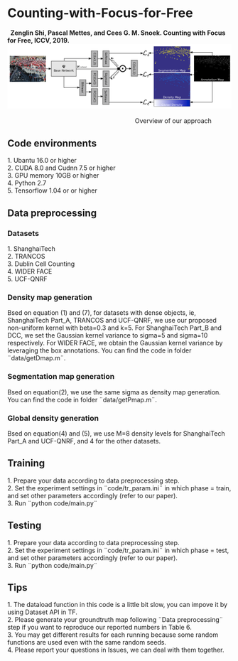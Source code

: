 # Counting-with-Focus-for-Free
<b>&nbsp; Zenglin Shi, Pascal Mettes, and Cees G. M. Snoek. Counting with Focus for Free, ICCV, 2019.</b>
 <img src="./image/overview.png" text-align:center />
<p> &#12288 &#12288 &#12288 &#12288 &#12288 &#12288 &#12288 &#12288 &#12288 &#12288 &#12288 &#12288 &#12288 &#12288 &#12288 &#12288 Overview of our approach </p>

<h2> Code environments </h2>
     1. Ubantu 16.0 or higher
<br> 2. CUDA 8.0 and Cudnn 7.5 or higher
<br> 3. GPU memory 10GB or higher
<br> 4. Python 2.7
<br> 5. Tensorflow 1.04 or or higher

<h2> Data preprocessing </h2>
<h3> Datasets </h3>
     1. ShanghaiTech
<br> 2. TRANCOS
<br> 3. Dublin Cell Counting
<br> 4. WIDER FACE
<br> 5. UCF-QNRF
<h3> Density map generation </h3>
Bsed on equation (1) and (7), for datasets with dense objects, ie, ShanghaiTech Part_A, TRANCOS and UCF-QNRF, we use our proposed non-uniform kernel with beta=0.3 and k=5. For ShanghaiTech Part_B and DCC, we set the Gaussian kernel variance to sigma=5 and sigma=10 respectively. For WIDER FACE, we obtain the Gaussian kernel variance by leveraging the box annotations. You can find the code in folder ¨data/getDmap.m¨.
<h3> Segmentation map generation </h3>
Bsed on equation(2), we use the same sigma as density map generation. You can find the code in folder ¨data/getPmap.m¨.
<h3> Global density generation </h3>
Bsed on equation(4) and (5), we use M=8 density levels for ShanghaiTech Part_A and UCF-QNRF, and 4 for the other datasets.

<h2> Training </h2>
     1. Prepare your data according to data preprocessing step.
<br> 2. Set the experiment settings in ¨code/tr_param.ini¨ in which phase = train, and set other parameters accordingly (refer to our paper).
<br> 3. Run ¨python code/main.py¨

<h2> Testing </h2>
     1. Prepare your data according to data preprocessing step.
<br> 2. Set the experiment settings in ¨code/tr_param.ini¨ in which phase = test, and set other parameters accordingly (refer to our paper).
<br> 3. Run ¨python code/main.py¨

<h2> Tips </h2>
     1. The dataload function in this code is a little bit slow, you can impove it by using Dataset API in TF.
<br> 2. Please generate your groundtruth map following ¨Data preprocessing¨ step if you want to reproduce our reported numbers in Table 6.
<br> 3. You may get different results for each running because some random functions are used even with the same random seeds.
<br> 4. Please report your questions in Issues, we can deal with them together.
